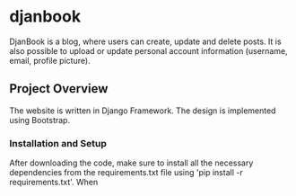 # djanbook
DjanBook is a blog, where users can create, update and delete posts. It is also possible to upload or update personal account information (username, email, profile picture).
## Project Overview
The website is written in Django Framework. The design is implemented using Bootstrap. 
### Installation and Setup
After downloading the code, make sure to install all the necessary dependencies from the requirements.txt file using 'pip install -r requirements.txt'. When 
